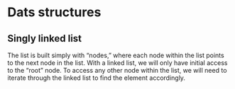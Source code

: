 # Dats structures

## Singly linked list

The list is built simply with “nodes,” where each node within the list points to the next node in the list. With a linked list, we will only have initial access to the “root” node. To access any other node within the list, we will need to iterate through the linked list to find the element accordingly.